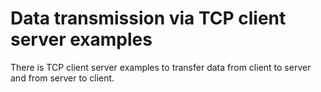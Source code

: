 # Data transmission via TCP client server examples

There is TCP client server examples to transfer data from client to server and
from server to client.
